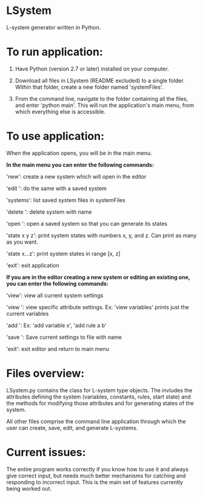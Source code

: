 # LSystem
L-system generator written in Python. 

# To run application:

1) Have Python (version 2.7 or later) installed on your computer.

2) Download all files in LSystem (README excluded) to a single folder. Within that folder, create a new folder named 'systemFiles'.

3) From the command line, navigate to the folder containing all the files, and enter 'python main'. This will run the application's main menu, from which everything else is accessible. 

# To use application:

When the application opens, you will be in the main menu. 

<b>In the main menu you can enter the following commands:</b>

'new': create a new system which will open in the editor 

'edit <filename>': do the same with a saved system

'systems': list saved system files in systemFiles

'delete <filename>': delete system with name <filename>

'open <filename>': open a saved system so that you can generate its states

'state x y z': print system states with numbers x, y, and z. Can print as many as you want.

'state x...z': print system states in range [x, z]

'exit': exit application

<b>If you are in the editor creating a new system or editing an existing one, you can enter the following commands:</b>

'view': view all current system settings

'view <attribute>': view specific attribute settings. Ex: 'view variables' prints just the current variables

'add <attribute>': Ex: 'add variable x', 'add rule a b'

'save <filename>': Save current settings to file with name <filename>

'exit': exit editor and return to main menu

# Files overview:

LSystem.py contains the class for L-system type objects. The invludes the attributes defining the system (variables, constants, rules, start state) and the methods for modifying those attributes and for generating states of the system. 

All other files comprise the command line application through which the user can create, save, edit, and generate L-systems. 

# Current issues:

The entire program works correctly if you know how to use it and always give correct input, but needs much better mechanisms for catching and responding to incorrect input. This is the main set of features currently being worked out.
